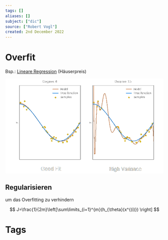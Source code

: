 ```yaml
---
tags: []
aliases: []
subject: ["dic"]
source: ["Robert Vogl"]
created: 2nd December 2022
---
```


# Overfit

Bsp.: [Lineare Regression](Lineare%20Regression.md) (Häuserpreis)

![Overfit](../assets/Overfit.png)

## Regularisieren

um das Overfitting zu verhindern

$$
J=\frac{1}{2m}\left[\sum\limits_{i=1}^{m}(h_{\theta}(x^{(i)}) \right]
$$

# Tags